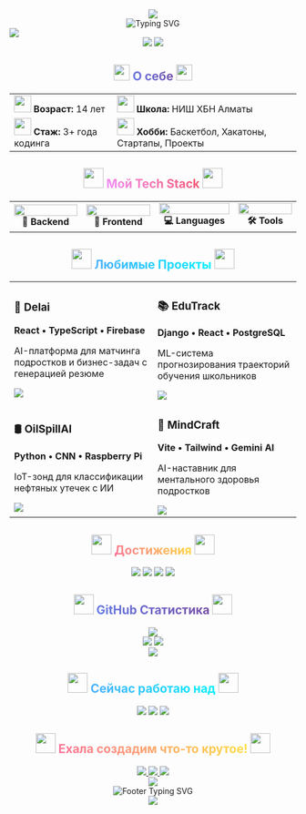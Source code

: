 <div align="center">
  <img src="https://capsule-render.vercel.app/api?type=waving&height=200&color=0:667eea,50:764ba2,100:f093fb&text=Салам,%20я%20Даниял!&fontColor=FFFFFF&fontSize=50&fontAlignY=35&animation=twinkling&stroke=FFFFFF&strokeWidth=2"/>
</div>


<div align="center">
  <img src="https://readme-typing-svg.herokuapp.com?font=Fira+Code&size=28&duration=3000&pause=1000&color=667EEA&center=true&vCenter=true&multiline=true&width=800&height=100&lines=14-летний+Full-Stack+Разработчик;+Баскетболист+🏀;" alt="Typing SVG" />
</div>


<img src="https://capsule-render.vercel.app/api?type=rect&height=1&color=gradient&customColorList=6"/>


<div align="center">
  <img src="https://komarev.com/ghpvc/?username=Danchouvzv&style=for-the-badge&color=blueviolet&label=PROFILE+VIEWS"/>
  <img src="https://img.shields.io/github/followers/Danchouvzv?style=for-the-badge&color=blue&labelColor=1a1a1a"/>
</div>


<h2 align="center">
  <img src="https://media.giphy.com/media/hvRJCLFzcasrR4ia7z/giphy.gif" width="28">
  <span style="background: linear-gradient(45deg, #667eea, #764ba2); -webkit-background-clip: text; -webkit-text-fill-color: transparent;">О себе</span>
  <img src="https://media.giphy.com/media/hvRJCLFzcasrR4ia7z/giphy.gif" width="28">
</h2>

<div align="center">
  <table>
    <tr>
      <td>
        <img src="https://media.giphy.com/media/WUlplcMpOCEmTGBtBW/giphy.gif" width="30"> 
        <b>Возраст:</b> 14 лет 
      </td>
      <td>
        <img src="https://media.giphy.com/media/fYSnHlufseco8Fh93Z/giphy.gif" width="30"> 
        <b>Школа:</b> НИШ ХБН Алматы
      </td>
    </tr>
    <tr>
      <td>
        <img src="https://media.giphy.com/media/LnQjpWaON8nhr21vNW/giphy.gif" width="30"> 
        <b>Стаж:</b> 3+ года кодинга
      </td>
      <td>
        <img src="https://media.giphy.com/media/IdyAQJVN2kVPNUrojM/giphy.gif" width="30"> 
        <b>Хобби:</b> Баскетбол, Хакатоны, Стартапы, Проекты
      </td>
    </tr>
  </table>
</div>


<h2 align="center">
  <img src="https://media.giphy.com/media/iY8CRBdQXODJSCERIr/giphy.gif" width="35">
  <span style="background: linear-gradient(45deg, #f093fb, #f5576c); -webkit-background-clip: text; -webkit-text-fill-color: transparent;">Мой Tech Stack</span>
  <img src="https://media.giphy.com/media/iY8CRBdQXODJSCERIr/giphy.gif" width="35">
</h2>

<div align="center">
  <table>
    <tr>
      <td align="center" width="200">
        <img src="https://skillicons.dev/icons?i=python,django,flask,fastapi" width="100%"/>
        <br><b>🚀 Backend</b>
      </td>
      <td align="center" width="200">
        <img src="https://skillicons.dev/icons?i=react,nextjs,tailwind,vite" width="100%"/>
        <br><b>🎨 Frontend</b>
      </td>
      <td align="center" width="200">
        <img src="https://skillicons.dev/icons?i=cpp,python,typescript,java" width="100%"/>
        <br><b>💻 Languages</b>
      </td>
      <td align="center" width="200">
        <img src="https://skillicons.dev/icons?i=postgresql,firebase,docker,git" width="100%"/>
        <br><b>🛠️ Tools</b>
      </td>
    </tr>
  </table>
</div>


<h2 align="center">
  <img src="https://media.giphy.com/media/QssGEmpkyEOhBCb7e1/giphy.gif" width="35">
  <span style="background: linear-gradient(45deg, #4facfe, #00f2fe); -webkit-background-clip: text; -webkit-text-fill-color: transparent;">Любимые Проекты</span>
  <img src="https://media.giphy.com/media/QssGEmpkyEOhBCb7e1/giphy.gif" width="35">
</h2>

<div align="center">
  <table>
    <tr>
      <td width="50%">
        <h3>🤖 Delai</h3>
        <p><b>React • TypeScript • Firebase</b></p>
        <p>AI-платформа для матчинга подростков и бизнес-задач с генерацией резюме</p>
        <img src="https://img.shields.io/badge/Status-🚀%20Live-success?style=for-the-badge"/>
      </td>
      <td width="50%">
        <h3>📚 EduTrack</h3>
        <p><b>Django • React • PostgreSQL</b></p>
        <p>ML-система прогнозирования траекторий обучения школьников</p>
        <img src="https://img.shields.io/badge/Status-🔥%20Active-orange?style=for-the-badge"/>
      </td>
    </tr>
    <tr>
      <td width="50%">
        <h3>🛢️ OilSpillAI</h3>
        <p><b>Python • CNN • Raspberry Pi</b></p>
        <p>IoT-зонд для классификации нефтяных утечек с ИИ</p>
        <img src="https://img.shields.io/badge/Status-🏆%20Award-gold?style=for-the-badge"/>
      </td>
      <td width="50%">
        <h3>🧠 MindCraft</h3>
        <p><b>Vite • Tailwind • Gemini AI</b></p>
        <p>AI-наставник для ментального здоровья подростков</p>
        <img src="https://img.shields.io/badge/Status-💡%20Beta-blue?style=for-the-badge"/>
      </td>
    </tr>
  </table>
</div>


<h2 align="center">
  <img src="https://media.giphy.com/media/W5eoZHPpUx9sapR0eu/giphy.gif" width="35">
  <span style="background: linear-gradient(45deg, #fa709a, #fee140); -webkit-background-clip: text; -webkit-text-fill-color: transparent;">Достижения</span>
  <img src="https://media.giphy.com/media/W5eoZHPpUx9sapR0eu/giphy.gif" width="35">
</h2>

<div align="center">
  <img src="https://img.shields.io/badge/🏆%20FTC%20Robotics-Engineer-FFD700?style=for-the-badge&logo=robot&logoColor=white"/>
  <img src="https://img.shields.io/badge/🥇%20Hackathon-Winner-FF6B6B?style=for-the-badge&logo=trophy&logoColor=white"/>
  <img src="https://img.shields.io/badge/💰%20Startup-Investor-4ECDC4?style=for-the-badge&logo=money&logoColor=white"/>
  <img src="https://img.shields.io/badge/🌐%20Web%20Club-Leader%2090+-45B7D1?style=for-the-badge&logo=users&logoColor=white"/>
</div>


<h2 align="center">
  <img src="https://media.giphy.com/media/iY8CRBdQXODJSCERIr/giphy.gif" width="35">
  <span style="background: linear-gradient(45deg, #667eea, #764ba2); -webkit-background-clip: text; -webkit-text-fill-color: transparent;">GitHub Статистика</span>
  <img src="https://media.giphy.com/media/iY8CRBdQXODJSCERIr/giphy.gif" width="35">
</h2>

<div align="center">
  <img src="https://github-readme-streak-stats.herokuapp.com?user=Danchouvzv&theme=radical&hide_border=true&stroke=0000&background=0D1117&ring=667eea&fire=f093fb&currStreakLabel=667eea"/>
</div>

<div align="center">
  <img src="https://github-readme-stats.vercel.app/api?username=Danchouvzv&show_icons=true&theme=radical&hide_border=true&bg_color=0D1117&title_color=667eea&icon_color=f093fb&text_color=ffffff&count_private=true"/>
  <img src="https://github-readme-stats.vercel.app/api/top-langs/?username=Danchouvzv&layout=compact&theme=radical&hide_border=true&bg_color=0D1117&title_color=667eea&text_color=ffffff"/>
</div>

<div align="center">
  <img src="https://github-readme-activity-graph.vercel.app/graph?username=Danchouvzv&theme=react-dark&bg_color=0D1117&color=667eea&line=f093fb&point=ffffff&area=true&hide_border=true"/>
</div>





<h2 align="center">
  <img src="https://media.giphy.com/media/VgCDAzcKvsR6OM0uWg/giphy.gif" width="35">
  <span style="background: linear-gradient(45deg, #4facfe, #00f2fe); -webkit-background-clip: text; -webkit-text-fill-color: transparent;">Сейчас работаю над</span>
  <img src="https://media.giphy.com/media/VgCDAzcKvsR6OM0uWg/giphy.gif" width="35">
</h2>

<div align="center">
  <img src="https://img.shields.io/badge/🚢%20SaaS%20MVP-Next.js%20+%20Django-667eea?style=for-the-badge&logo=rocket&logoColor=white"/>
  <img src="https://img.shields.io/badge/🌐%20Open%20Source-AI%20EdTech-f093fb?style=for-the-badge&logo=github&logoColor=white"/>
  <img src="https://img.shields.io/badge/🤖%20ML%20Research-Computer%20Vision-4facfe?style=for-the-badge&logo=tensorflow&logoColor=white"/>
</div>


<h2 align="center">
  <img src="https://media.giphy.com/media/LnQjpWaON8nhr21vNW/giphy.gif" width="35">
  <span style="background: linear-gradient(45deg, #fa709a, #fee140); -webkit-background-clip: text; -webkit-text-fill-color: transparent;">Ехала создадим что-то крутое!</span>
  <img src="https://media.giphy.com/media/LnQjpWaON8nhr21vNW/giphy.gif" width="35">
</h2>

<div align="center">
  <a href="mailto:talatovdaniyal@gmail.com">
    <img src="https://img.shields.io/badge/Gmail-D14836?style=for-the-badge&logo=gmail&logoColor=white&labelColor=D14836"/>
  </a>
  <a href="https://t.me/danchouvzv">
    <img src="https://img.shields.io/badge/Telegram-2CA5E0?style=for-the-badge&logo=telegram&logoColor=white&labelColor=2CA5E0"/>
  </a>
  <a href="https://linkedin.com/in/danchouvzv">
    <img src="https://img.shields.io/badge/LinkedIn-0077B5?style=for-the-badge&logo=linkedin&logoColor=white&labelColor=0077B5"/>
  </a>
</div>


<div align="center">
  <img src="https://capsule-render.vercel.app/api?type=waving&height=120&color=0:667eea,50:764ba2,100:f093fb&section=footer&animation=twinkling"/>
</div>

<div align="center">
  <img src="https://readme-typing-svg.herokuapp.com?font=Fira+Code&size=18&duration=4000&pause=1000&color=667EEA&center=true&vCenter=true&width=600&lines=Спасибо+за+посещение+моего+профиля!;Давайте+создадим+будущее+вместе+🚀;Код+–+это+поэзия+в+движении+💻" alt="Footer Typing SVG" />
</div>

<div align="center">
  <img src="https://img.shields.io/badge/Made%20with-❤️%20and%20lots%20of%20☕-667eea?style=for-the-badge&logo=coffee&logoColor=white"/>
</div>


